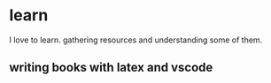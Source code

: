 # learn

I love to learn. gathering resources and understanding some of them. 

## writing books with latex and vscode


